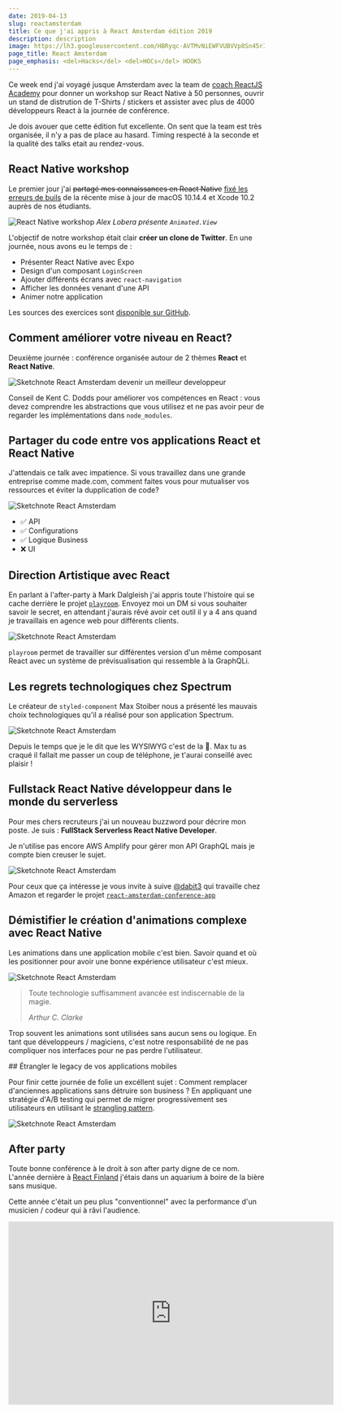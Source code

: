 ```yaml
---
date: 2019-04-13
slug: reactamsterdam
title: Ce que j'ai appris à React Amsterdam édition 2019
description: description
image: https://lh3.googleusercontent.com/HBRyqc-AVTMvNiEWFVUBVVp8Sn45rIyFgv9gCZrGObWn_BGTRNnc91Zw3-r8rZScWLmzuKwk-QEhWFzT8wTP7fElCuXp1gE8F6QT0vsjRvVYhlwP8tVsNlZeFxwPWKfQ0gJ2QXqrMyycueUSApIYpuKzNAG99iZFSlXHLS06smqN9TkEp7l1XTZK3m7iDWj4WV-wC4VORxzVkknqU78RQFjyKw3--wAqBcHyC7XHSEw__Lzaxa7txWPL7N0QHGvKiXs2SghiPjSEIzl7EikoBdDHZB0ljH3u2efoHDt2KDlVkJ_k_4lE_IVJzCwXG7arLRwNafULnaqv46-7TuAvypIPpZXQPxZ7wVo0fouRZ2DWOBOx1qnFIOX26fOydRyDmp_dqiuZrprtFlSxwvy_qBGPc3B2k4tE6RvPRXMQ14loi_zGZLBQMkTvTVzmhp8iFszm21u8lzD7paV4sit0ig9XJFk9kkA2uHGwCdMbib19PpINt4zOtFMSv1q5v5PvM26uJI7JQwiQzxgwc_VHYwzd-Usz7EVqlFpIUVBFAWXO482G9KdBENgxX9-RNF2G-ra1WvB3-SMJ5sXKLln2Z2KJ38ijxj6Y7fjRaYyHyqtj4ilnWMrVgaaGGFrtj91GG2y_EvbNvgwm_zplCootXBv9woCEQByB=w1024-h512-no
page_title: React Amsterdam
page_emphasis: <del>Hacks</del> <del>HOCs</del> HOOKS
---
```


Ce week end j'ai voyagé jusque Amsterdam avec la team de [coach ReactJS Academy](https://reactjs.academy/about-us/) pour donner un workshop sur React Native à 50 personnes, ouvrir un stand de distrution de T-Shirts / stickers et assister avec plus de 4000 développeurs React à la journée de conférence.

Je dois avouer que cette édition fut excellente. On sent que la team est très organisée, il n'y a pas de place au hasard. Timing respecté à la seconde et la qualité des talks etait au rendez-vous.

## React Native workshop

Le premier jour j'ai <del>partagé mes connaissances en React Native</del> [fixé les erreurs de buils](https://twitter.com/flexbox_/status/1115738108442611712) de la récente mise à jour de macOS 10.14.4 et Xcode 10.2 auprès de nos étudiants.

![React Native workshop](https://pbs.twimg.com/media/D34L2APW0AMJDxW.jpg)
_Alex Lobera présente `Animated.View`_

L'objectif de notre workshop était clair **créer un clone de Twitter**. En une journée, nous avons eu le temps de :

- Présenter React Native avec Expo
- Design d'un composant `LoginScreen`
- Ajouter différents écrans avec `react-navigation`
- Afficher les données venant d'une API
- Animer notre application

Les sources des exercices sont [disponible sur GitHub](https://github.com/reactjsacademy/react-native-training).

## Comment améliorer votre niveau en React?

Deuxième journée : conférence organisée autour de 2 thèmes **React** et **React Native**.

![Sketchnote React Amsterdam devenir un meilleur developpeur](https://live.staticflickr.com/7859/32649416207_33d1d56197_b.jpg)

Conseil de Kent C. Dodds pour améliorer vos compétences en React : vous devez comprendre les abstractions que vous utilisez et ne pas avoir peur de regarder les implémentations dans `node_modules`.

## Partager du code entre vos applications React et React Native

J'attendais ce talk avec impatience. Si vous travaillez dans une grande entreprise comme made.com, comment faites vous pour mutualiser vos ressources et éviter la dupplication de code?

![Sketchnote React Amsterdam](https://live.staticflickr.com/7856/47538904452_fac47c1080_b.jpg)

- ✅ API
- ✅ Configurations
- ✅ Logique Business
- ❌ UI

## Direction Artistique avec React

En parlant à l'after-party à Mark Dalgleish j'ai appris toute l'histoire qui se cache derrière le projet [`playroom`](https://github.com/seek-oss/playroom). Envoyez moi un DM si vous souhaiter savoir le secret, en attendant j'aurais rêvé avoir cet outil il y a 4 ans quand je travaillais en agence web pour différents clients.

![Sketchnote React Amsterdam](https://live.staticflickr.com/7878/32649416687_56067324e6_b.jpg)

`playroom` permet de travailler sur différentes version d'un même composant React avec un système de prévisualisation qui ressemble à la GraphQLi.

## Les regrets technologiques chez Spectrum

Le créateur de `styled-component` Max Stoiber nous a présenté les mauvais choix technologiques qu'il a réalisé pour son application Spectrum.

![Sketchnote React Amsterdam](https://live.staticflickr.com/7851/46868428134_7fdf6bb55b_b.jpg)

Depuis le temps que je le dit que les WYSIWYG c'est de la 💩. Max tu as craqué il fallait me passer un coup de téléphone, je t'aurai conseillé avec plaisir !

## Fullstack React Native développeur dans le monde du serverless

Pour mes chers recruteurs j'ai un nouveau buzzword pour décrire mon poste. Je suis : **FullStack Serverless React Native Developer**.

Je n'utilise pas encore AWS Amplify pour gérer mon API GraphQL mais je compte bien creuser le sujet.

![Sketchnote React Amsterdam](https://live.staticflickr.com/7881/46677561525_4b05f82a4f_b.jpg)

Pour ceux que ça intéresse je vous invite à suive [@dabit3](https://twitter.com/dabit3) qui travaille chez Amazon et regarder le projet [`react-amsterdam-conference-app`](https://github.com/dabit3/react-amsterdam-conference-app)

## Démistifier le création d'animations complexe avec React Native

Les animations dans une application mobile c'est bien. Savoir quand et où les positionner pour avoir une bonne expérience utilisateur c'est mieux.

![Sketchnote React Amsterdam](https://live.staticflickr.com/7912/46678255785_b7b32dd661_b.jpg)

> Toute technologie suffisamment avancée est indiscernable de la magie.
>
> <cite>Arthur C. Clarke</cite>

Trop souvent les animations sont utilisées sans aucun sens ou logique. En tant que développeurs / magiciens, c'est notre responsabilité de ne pas compliquer nos interfaces pour ne pas perdre l'utilisateur.

## Étrangler le legacy de vos applications mobiles

Pour finir cette journée de folie un excéllent sujet : Comment remplacer d'anciennes applications sans détruire son business ? En appliquant une stratégie d'A/B testing qui permet de migrer progressivement ses utilisateurs en utilisant le [strangling pattern](https://docs.microsoft.com/en-us/azure/architecture/patterns/strangler).

![Sketchnote React Amsterdam](https://live.staticflickr.com/7917/47593776861_91571263c5_b.jpg)

## After party

Toute bonne conférence à le droit à son after party digne de ce nom. L'année dernière à [React Finland](/blog/react-finland.html) j'étais dans un aquarium à boire de la bière sans musique.

Cette année c'était un peu plus "conventionnel" avec la performance d'un musicien / codeur qui à râvi l'audience.

<iframe src="https://player.vimeo.com/video/309869256" width="640" height="360" frameborder="0" allow="autoplay; fullscreen" allowfullscreen></iframe>

